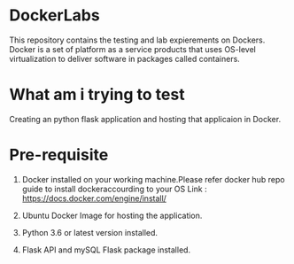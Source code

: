 # DockerLabs
This repository contains the testing and lab expierements on Dockers. Docker is a set of platform as a service products that uses OS-level virtualization to deliver software in packages called containers.

# What am i trying to test
Creating an python flask application and hosting that applicaion in Docker.

# Pre-requisite
1) Docker installed on your working machine.Please refer docker hub repo guide to install dockeraccourding to your OS 
   Link : https://docs.docker.com/engine/install/
   
2) Ubuntu Docker Image for hosting the application.
3) Python 3.6 or latest version installed.
4) Flask API and mySQL Flask package installed.

